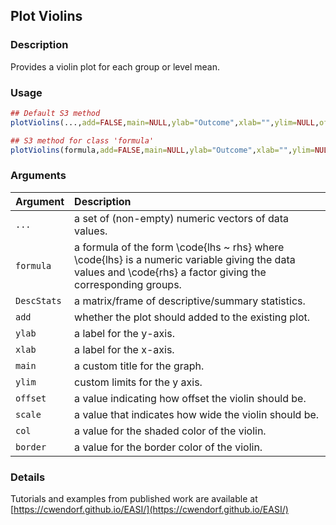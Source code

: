 ## Plot Violins

### Description

Provides a violin plot for each group or level mean.

### Usage

```r
## Default S3 method
plotViolins(...,add=FALSE,main=NULL,ylab="Outcome",xlab="",ylim=NULL,offset=0,scale=.6,border="gray75",col="gray90")

## S3 method for class 'formula'
plotViolins(formula,add=FALSE,main=NULL,ylab="Outcome",xlab="",ylim=NULL,offset=0,scale=.6,border="gray75",col="gray90")
```

### Arguments

Argument | Description
:-- | :--
```...``` | a set of (non-empty) numeric vectors of data values.
```formula``` | a formula of the form \code{lhs ~ rhs} where \code{lhs} is a numeric variable giving the data values and \code{rhs} a factor giving the corresponding groups.
```DescStats``` | a matrix/frame of descriptive/summary statistics.
```add``` | whether the plot should added to the existing plot.
```ylab``` | a label for the y-axis.
```xlab``` | a label for the x-axis.
```main``` | a custom title for the graph.
```ylim``` | custom limits for the y axis.
```offset``` | a value indicating how offset the violin should be.
```scale``` | a value that indicates how wide the violin should be.
```col``` | a value for the shaded color of the violin.
```border``` | a value for the border color of the violin.

### Details

Tutorials and examples from published work are available at [https://cwendorf.github.io/EASI/](https://cwendorf.github.io/EASI/) 
